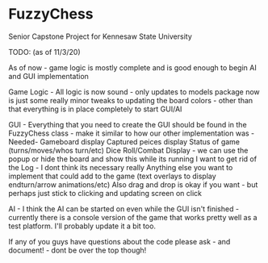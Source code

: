 # FuzzyChess
Senior Capstone Project for Kennesaw State University


TODO: (as of 11/3/20)

As of now - game logic is mostly complete and is good enough to begin AI and GUI implementation

Game Logic - 
 All logic is now sound - only updates to models package now is just some really minor tweaks to updating
 the board colors - other than that everything is in place completely to start GUI/AI
  
GUI -
 Everything that you need to create the GUI should be found in the FuzzyChess class - make it similar
 to how our other implementation was
 -Needed-
  Gameboard display
  Captured peices display
  Status of game (turns/moves/whos turn/etc)
  Dice Roll/Combat Display - we can use the popup or hide the board and show this while its running
  I want to get rid of the Log - I dont think its necessary really
  Anything else you want to implement that could add to the game (text overlays to display endturn/arrow animations/etc)
  Also drag and drop is okay if you want - but perhaps just stick to clicking and updating screen on click
  
AI - 
I think the AI can be started on even while the GUI isn't finished - currently there is a console version of
the game that works pretty well as a test platform. I'll probably update it a bit too.


If any of you guys have questions about the code please ask - and document! - dont be over the top though!
